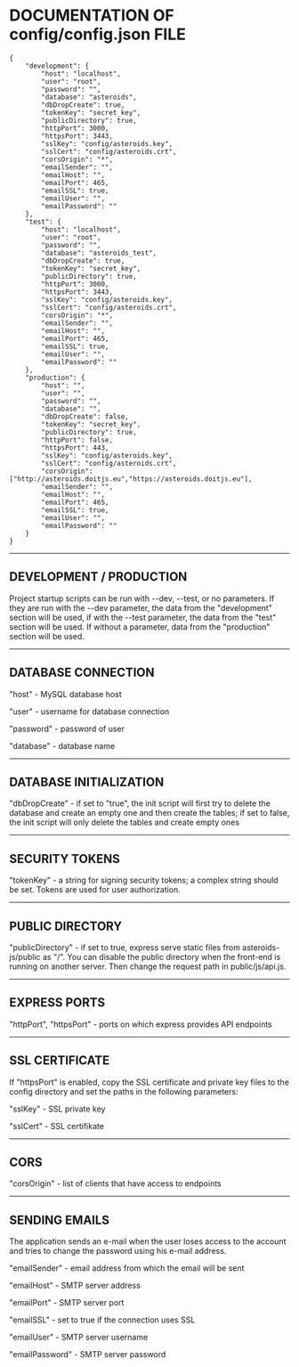 # DOCUMENTATION OF config/config.json FILE

    {
        "development": {
            "host": "localhost",
            "user": "root",
            "password": "",
            "database": "asteroids",
            "dbDropCreate": true,
            "tokenKey": "secret_key",
            "publicDirectory": true,
            "httpPort": 3000,
            "httpsPort": 3443,
            "sslKey": "config/asteroids.key",
            "sslCert": "config/asteroids.crt",
            "corsOrigin": "*",
            "emailSender": "",
            "emailHost": "",
            "emailPort": 465,
            "emailSSL": true,
            "emailUser": "",
            "emailPassword": ""
        },
        "test": {
            "host": "localhost",
            "user": "root",
            "password": "",
            "database": "asteroids_test",
            "dbDropCreate": true,
            "tokenKey": "secret_key",
            "publicDirectory": true,
            "httpPort": 3000,
            "httpsPort": 3443,
            "sslKey": "config/asteroids.key",
            "sslCert": "config/asteroids.crt",
            "corsOrigin": "*",
            "emailSender": "",
            "emailHost": "",
            "emailPort": 465,
            "emailSSL": true,
            "emailUser": "",
            "emailPassword": ""
        },
        "production": {
            "host": "",
            "user": "",
            "password": "",
            "database": "",
            "dbDropCreate": false,
            "tokenKey": "secret_key",
            "publicDirectory": true,
            "httpPort": false,
            "httpsPort": 443,
            "sslKey": "config/asteroids.key",
            "sslCert": "config/asteroids.crt",
            "corsOrigin": ["http://asteroids.doitjs.eu","https://asteroids.doitjs.eu"],
            "emailSender": "",
            "emailHost": "",
            "emailPort": 465,
            "emailSSL": true,
            "emailUser": "",
            "emailPassword": ""
        }
    }

---

## DEVELOPMENT / PRODUCTION

Project startup scripts can be run with --dev, --test, or no parameters. If they are run with the --dev parameter, the data from the "development" section will be used, if with the --test parameter, the data from the "test" section will be used. If without a parameter, data from the "production" section will be used.

---

## DATABASE CONNECTION

"host" - MySQL database host

"user" - username for database connection

"password" - password of user

"database" - database name

---

## DATABASE INITIALIZATION

"dbDropCreate" - if set to "true", the init script will first try to delete the database and create an empty one and then create the tables; if set to false, the init script will only delete the tables and create empty ones

---

## SECURITY TOKENS

"tokenKey" - a string for signing security tokens; a complex string should be set. Tokens are used for user authorization.

---

## PUBLIC DIRECTORY

"publicDirectory" - if set to true, express serve static files from asteroids-js/public as "/". You can disable the public directory when the front-end is running on another server. Then change the request path in public/js/api.js.

---

## EXPRESS PORTS

"httpPort", "httpsPort" - ports on which express provides API endpoints

---

## SSL CERTIFICATE

If "httpsPort" is enabled, copy the SSL certificate and private key files to the config directory and set the paths in the following parameters:

"sslKey" - SSL private key

"sslCert" - SSL certifikate

---

## CORS

"corsOrigin" - list of clients that have access to endpoints

---

## SENDING EMAILS

The application sends an e-mail when the user loses access to the account and tries to change the password using his e-mail address.

"emailSender" - email address from which the email will be sent

"emailHost" - SMTP server address

"emailPort" - SMTP server port

"emailSSL" - set to true if the connection uses SSL

"emailUser" - SMTP server username

"emailPassword" - SMTP server password